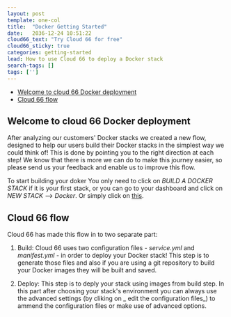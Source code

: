 ```yaml
---
layout: post
template: one-col
title:  "Docker Getting Started"
date:   2036-12-24 10:51:22
cloud66_text: "Try Cloud 66 for free"
cloud66_sticky: true
categories: getting-started
lead: How to use Cloud 66 to deploy a Docker stack 
search-tags: []
tags: ['']
---
```


<ul class="page-toc">
    <li><a href="#welcome">Welcome to cloud 66 Docker deployment</a></li>
    <li><a href="#flow">Cloud 66 flow</a></li>

</ul>


<h2 id="welcome">Welcome to cloud 66 Docker deployment</h2>

After analyzing our customers' Docker stacks we created a new flow, designed to help our users build their Docker stacks in the simplest way we could think of! This is done by pointing you to the right direction at each step! We know that there is more we can do to make this journey easier, so please send us your feedback and enable us to improve this flow.


To start building your doker You only need to click on _BUILD A DOCKER STACK_ if it is your first stack, or you can go to your dashboard and click on _NEW STACK_ --> _Docker_. Or simply click on [this](http://stage.cloud66.com/ob/step_one).


<h2 id="flow">Cloud 66 flow</h2>

Cloud 66 has made this flow in to two separate part:

1. Build: Cloud 66 uses two configuration files - _service.yml_ and _manifest.yml_ - in order to deploy your Docker stack! This step is to generate those files and also if you are using a git repository to build your Docker images they will be built and saved.

2. Deploy:  This step is to deply your stack using images from build step. In this part after choosing your stack's environment you can always use the advanced settings (by cliking on _ edit the configuration files_) to ammend the configuration files or make use of advanced options.